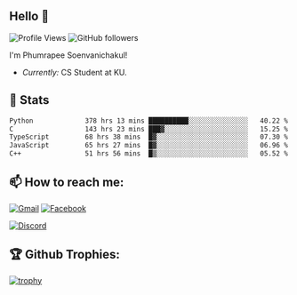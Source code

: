 
<h2>Hello 👋</h2> 

![Profile Views](https://komarev.com/ghpvc/?username=Homiez09&label=Profile%20views&color=0e75b6&style=flat)
![GitHub followers](https://img.shields.io/github/followers/HomieZ09.svg?style=social&label=Follow)


I'm Phumrapee Soenvanichakul!

- <i>Currently:</i> CS Student at KU.

<h2>👀 Stats</h2>

<!--START_SECTION:waka-->

```txt
Python             378 hrs 13 mins ██████████░░░░░░░░░░░░░░░   40.22 %
C                  143 hrs 23 mins ███▓░░░░░░░░░░░░░░░░░░░░░   15.25 %
TypeScript         68 hrs 38 mins  █▓░░░░░░░░░░░░░░░░░░░░░░░   07.30 %
JavaScript         65 hrs 27 mins  █▓░░░░░░░░░░░░░░░░░░░░░░░   06.96 %
C++                51 hrs 56 mins  █▒░░░░░░░░░░░░░░░░░░░░░░░   05.52 %
```

<!--END_SECTION:waka-->

<h2>📫 How to reach me:</h2>

<a href="mailto:phumrapeesoen1@gmail.com">![Gmail](https://img.shields.io/badge/Gmail-D14836?style=for-the-badge&logo=gmail&logoColor=white)</a> 
<a href="https://web.facebook.com/phumrapee.soenvanichakul.3/">![Facebook](https://img.shields.io/badge/Facebook-4267B2?style=for-the-badge&logo=facebook&logoColor=white)</a>

<a href="https://discord.gg/EWnAEUtFVm">![Discord](https://discord.c99.nl/widget/theme-1/297740667784921089.png)</a> 

<h2>🏆 Github Trophies:</h2>

[![trophy](https://github-profile-trophy.vercel.app/?username=Homiez09&theme=discord&row=1)](https://github.com/ryo-ma/github-profile-trophy)
